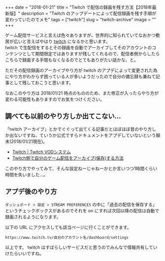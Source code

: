 +++
date        = "2018-01-21"
title       = "Twitch で配信の録画を残す方法【2018年最新版】"
description = "Twitch のアップデートによって配信録画を残す手順が変わっていたのでメモ"
tags        = ["twitch"]
slug        = "twitch-archive"
image       = ""
+++

ゲーム配信サービスと言えば色々ありますが、世界的に知られていてなおかつ敷居が広いと言えばやはり [twitch](https://www.twitch.tv/) になるかと思います。  
twitch で生配信をするとその録画を自動でアーカイブしてそのアカウントのコンテンツとして期間限定ではありますが残してくれるので、配信者側からしたらこちらで録画する手間もなくなるのでとてもありがたい話かな、と。

ただその配信録画のアーカイブやり方が twitch のアプデによって変更された為にやり方がわからず困っている人が多いようだったので自分の備忘録も兼ねて記事として残しておこうと思います。

なおこのやり方は 2018/01/21 時点のもののため、また修正が入ったらやり方が変わる可能性もありますのでお気をつけください。

## 調べても以前のやり方しか出てこない…

「twitch アーカイブ」とかでぐぐって出てくる記事だとほぼほぼ昔のやり方しか出ないですね、ていうか公式ですらドキュメントをアプデしていないという顛末(2018/01/21現在)。

* [Twitch | Twitch VODシステム](https://help.twitch.tv/customer/ja/portal/articles/1575302-twitch%C2%A0vod%E3%82%B7%E3%82%B9%E3%83%86%E3%83%A0)
* [Twitch側で自分のゲーム配信をアーカイブ(保存)する方法](http://afrolei.com/twitch-archive-setting-info/)

このやり方でやってみて、そんな設定ねーじゃねーかとか言いつつ1時間くらい時間を失いました…。

## アプデ後のやり方

`ダッシュボード > 設定 > STREAM PREFERENCES` の中に「過去の配信を保存する」というチェックボックスがあるのでそれを on にすれば次回以降の配信は自動で録画されるようになります。

以下の URL にアクセスしても該当ページに行くことができます。

`https://www.twitch.tv/自分のアカウント名/dashboard/settings`

以上です。 twitch はすばらしいサービスだと思うのでみんなで情報共有していけたらいいですね。

